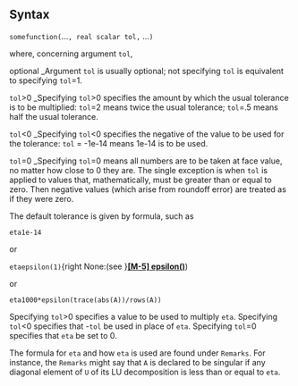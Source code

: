## Syntax

`somefunction(`...`, real scalar tol,` ...`)`

where, concerning argument `tol`,

optional<span class="nowrap"> _Argument `tol` is usually optional;
not specifying `tol` is equivalent to specifying `tol`=1.

`tol`&gt;0<span class="nowrap"> _Specifying `tol`&gt;0 specifies
the amount by which the usual tolerance is to be multiplied: `tol`=2
means twice the usual tolerance; `tol`=.5 means half the usual
tolerance.

`tol`&lt;0<span class="nowrap"> _Specifying `tol`&lt;0 specifies
the negative of the value to be used for the tolerance: `tol` = -1e-14
means 1e-14 is to be used.

`tol`=0<span class="nowrap"> _Specifying `tol`=0 means all numbers
are to be taken at face value, no matter how close to 0 they are. The
single exception is when `tol` is applied to values that,
mathematically, must be greater than or equal to zero. Then negative
values (which arise from roundoff error) are treated as if they were
zero.

The default tolerance is given by formula, such as

`eta1e-14`

or

`etaepsilon(1)`{right None:(see
}**[<strong>[M-5] epsilon()</strong>](http://www.stata.com/help.cgi?mf_epsilon)**)

or

`eta1000*epsilon(trace(abs(A))/rows(A))`

Specifying `tol`&gt;0 specifies a value to be used to multiply `eta`.
Specifying `tol`&lt;0 specifies that -`tol` be used in place of `eta`.
Specifying `tol`=0 specifies that `eta` be set to 0.

The formula for `eta` and how `eta` is used are found under `Remarks`.
For instance, the `Remarks` might say that `A` is declared to be
singular if any diagonal element of `U` of its LU decomposition is less
than or equal to `eta`.
